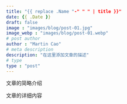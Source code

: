 ```yaml
---
title: "{{ replace .Name "-" " " | title }}"
date: {{ .Date }}
draft: false
image : "images/blog/post-01.jpg"
image_webp : "images/blog/post-01.webp"
# post author
author : "Martin Cao"
# meta description
description: "在这里添加文章的描述"
# type
type : "post"
---
```

文章的简略介绍

<!--more-->

文章的详细内容